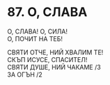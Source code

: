 # 87. О, СЛАВА  
  
О, СЛАВА! О, СИЛА!  
О, ПОЧИТ НА ТЕБ!  
  
СВЯТИ ОТЧЕ, НИЙ ХВАЛИМ ТЕ!  
СКЪП ИСУСЕ, СПАСИТЕЛ!  
СВЯТИ ДУШЕ, НИЙ ЧАКАМЕ /3  
ЗА ОГЪН /2  


<DownloadsButton pdf="/pdf/87-o-slava.pdf" />

<DownloadChordsButton pdf="/chords/87-o-slava_akord.pdf"/>
